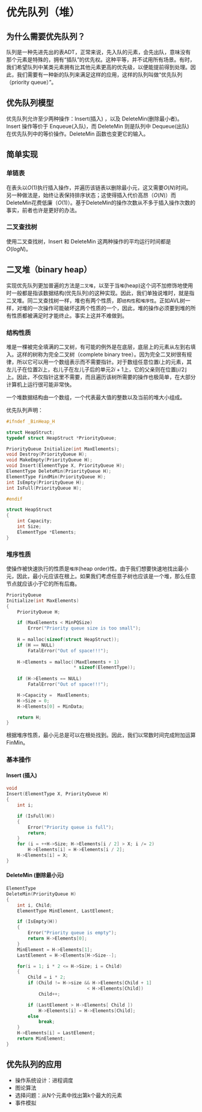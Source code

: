 # 优先队列（堆）

## 为什么需要优先队列？

队列是一种先进先出的表ADT，正常来说，先入队的元素，会先出队，意味没有那个元素是特殊的，拥有“插队”的优先权。这种平等，并不试用所有场景。有时，我们希望队列中某类元素拥有比其他元素更高的优先级，以便能提前得到处理。因此，我们需要有一种新的队列来满足这样的应用，这样的队列叫做“优先队列（priority queue）”。

## 优先队列模型

优先队列允许至少两种操作：Insert(插入) ，以及 DeleteMin(删除最小者)。Insert 操作等价于 Enqueue(入队)，而 DeleteMin 则是队列中 Dequeue(出队) 在优先队列中的等价操作。DeleteMin 函数也变更它的输入。

## 简单实现

### 单链表

在表头以$O(1)$执行插入操作，并遍历该链表以删除最小元，这又需要$O(N)$时间。另一种做法是，始终让表保持排序状态；这使得插入代价高昂（$O(N)$）而DeleteMin花费低廉（$O(1)$）。基于DeleteMin的操作次数从不多于插入操作次数的事实，前者也许是更好的办法。

### 二叉查找树

使用二叉查找树，Insert 和 DeleteMin 这两种操作的平均运行时间都是$O(log N)$。

## 二叉堆（binary heap）

实现优先队列更加普遍的方法是`二叉堆`，以至于当`堆`(heap)这个词不加修饰地使用时一般都是指该数据结构(优先队列)的这种实现。因此，我们单独说堆时，就是指二叉堆。同二叉查找树一样，堆也有两个性质，即`结构性`和`堆序性`。正如AVL树一样，对堆的一次操作可能破坏这两个性质的一个，因此，堆的操作必须要到堆的所有性质都被满足时才能终止。事实上这并不难做到。

### 结构性质

堆是一棵被完全填满的二叉树，有可能的例外是在底层，底层上的元素从左到右填入。这样的树称为完全二叉树（complete binary tree）。因为完全二叉树很有规律，所以它可以用一个数组表示而不需要指针。对于数组任意位置$i$上的元素，其左儿子在位置$2i$上，右儿子在左儿子后的单元$2i+1$上，它的父亲则在位置$\lfloor i/2 \rfloor$上。因此，不仅指针这里不需要，而且遍历该树所需要的操作也极简单，在大部分计算机上运行很可能非常快。

一个堆数据结构由一个数组，一个代表最大值的整数以及当前的堆大小组成。

优先队列声明：

``` c
#ifndef _BinHeap_H

struct HeapStruct;
typedef struct HeapStruct *PriorityQueue;

PriorityQueue Initialize(int MaxElements);
void Destroy(PriorityQueue H);
void MakeEmpty(PriorityQueue H);
void Insert(ElementType X, PriorityQueue H);
ElementType DeleteMin(PriorityQueue H);
ElementType FindMin(PriorityQueue H);
int IsEmpty(PriorityQueue H);
int IsFull(PriorityQueue H);

#endif

struct HeapStruct
{
    int Capacity;
    int Size;
    ElementType *Elements;
}
```

### 堆序性质

使操作被快速执行的性质是`堆序`(heap order)性。由于我们想要快速地找出最小元，因此，最小元应该在根上。如果我们考虑任意子树也应该是一个堆，那么任意节点就应该小于它的所有后裔。

``` c
PriorityQueue
Initialize(int MaxElements)
{
    PriorityQueue H;

    if (MaxElements < MinPQSize)
        Error("Priority queue size is too small");
    
    H = malloc(sizeof(struct HeapStruct));
    if (H == NULL)
        FatalError("Out of space!!!");
    
    H->Elements = malloc((MaxElements + 1)
                         * sizeof(ElementType));
    
    if (H->Elements == NULL)
        FatalError("Out of space!!!");

    H->Capacity =  MaxElements;
    H->Size = 0;
    H->Elements[0] = MinData;

    return H;
}
```

根据堆序性质，最小元总是可以在根处找到。因此，我们以常数时间完成附加运算FinMin。

### 基本操作

#### Insert (插入)

``` c
void
Insert(ElementType X, PriorityQueue H)
{
    int i;

    if (IsFull(H))
    {
        Error("Priority queue is full");
        return;
    }
    for (i = ++H->Size; H->Elements[i / 2] > X; i /= 2)
        H->Elements[i] = H->Elements[i / 2];
    H->Elements[i] = X;
}
```

#### DeleteMin (删除最小元)

``` c
ElementType
DeleteMin(PriorityQueue H)
{
    int i, Child;
    ElementType MinElement, LastElement;

    if (IsEmpty(H))
    {
        Error("Priority queue is empty");
        return H->Elements[0];
    }
    MinElement = H->Elements[1];
    LastElement = H->Elements[H->Size--];

    for(i = 1; i * 2 <= H->Size; i = Child)
    {
        Child = i * 2;
        if (Child != H->size && H->Elements[Child + 1]
                              < H->Elements[Child])
            Child++;

        if (LastElement > H->Elements[ Child ])
            H->Elements[i] = H->Elements[Child];
        else
            break;
    }
    H->Elements[i] = LastElement;
    return MinElement;
}
```

## 优先队列的应用

- 操作系统设计：进程调度
- 图论算法
- 选择问题：从N个元素中找出第k个最大的元素
- 事件模拟
